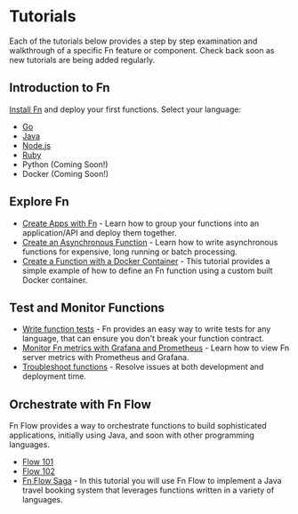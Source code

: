 # Tutorials

Each of the tutorials below provides a step by step examination and walkthrough of a specific Fn feature or component.  Check back soon as new tutorials are being added regularly.

## Introduction to Fn
[Install Fn](install/README.md) and deploy your first functions. Select your language:

* [Go](Introduction/README.md)
* [Java](JavaFDKIntroduction//README.md)
* [Node.js](node/intro/README.md)
* [Ruby](ruby/intro/README.md)
* Python (Coming Soon!)
* Docker (Coming Soon!)

## Explore Fn
* [Create Apps with Fn](Apps/README.md) - Learn how to group your functions into an application/API and deploy them together.
* [Create an Asynchronous Function](Async/README.md) - Learn how to write asynchronous functions for expensive, long running or batch processing.
* [Create a Function with a Docker Container](ContainerAsFunction/README.md) - This tutorial provides a simple example of how to define an Fn function using a custom built Docker container.

## Test and Monitor Functions

* [Write function tests](Testing/README.md) - Fn provides an easy way to write tests for any language, that can ensure you don't break your function contract.
* [Monitor Fn metrics with Grafana and Prometheus](grafana/README.md) - Learn how to view Fn server metrics with Prometheus and Grafana.
* [Troubleshoot functions](Troubleshooting/README.md) - Resolve issues at both development and deployment time.

## Orchestrate with Fn Flow

Fn Flow provides a way to orchestrate functions to build sophisticated applications, initially using Java, and soon with other programming languages.

* [Flow 101](Flow101/README.md)
* [Flow 102](Flow102/README.md)
* [Fn Flow Saga](FlowSaga/README.md) - In this tutorial you will use Fn Flow to implement a Java travel booking system that leverages functions written in a variety of languages.
